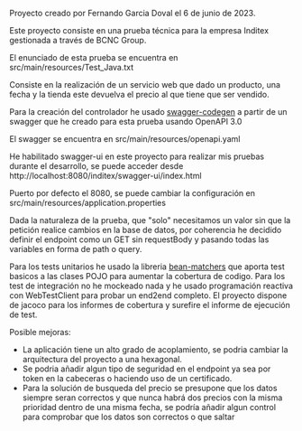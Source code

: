 Proyecto creado por Fernando Garcia Doval el 6 de junio de 2023.

Este proyecto consiste en una prueba técnica para la empresa Inditex gestionada a través de BCNC Group.

El enunciado de esta prueba se encuentra en src/main/resources/Test_Java.txt

Consiste en la realización de un servicio web que dado un producto, una fecha y la tienda este devuelva el precio al que tiene que ser vendido.

Para la creación del controlador he usado [swagger-codegen](https://github.com/swagger-api/swagger-codegen) a partir de un swagger que he creado para esta prueba usando OpenAPI 3.0

El swagger se encuentra en src/main/resources/openapi.yaml

He habilitado swagger-ui en este proyecto para realizar mis pruebas durante el desarrollo, se puede acceder desde http://localhost:8080/inditex/swagger-ui/index.html

Puerto por defecto el 8080, se puede cambiar la configuración en src/main/resources/application.properties

Dada la naturaleza de la prueba, que "solo" necesitamos un valor sin que la petición realice cambios en la base de datos, por coherencia he decidido definir el endpoint como un GET
sin requestBody y pasando todas las variables en forma de path o query.

Para los tests unitarios he usado la libreria [bean-matchers](https://github.com/orien/bean-matchers) que aporta test basicos a las clases POJO para aumentar la cobertura de codigo.
Para los test de integración no he mockeado nada y he usado programación reactiva con WebTestClient para probar un end2end completo.
El proyecto dispone de jacoco para los informes de cobertura y surefire el informe de ejecución de test.

Posible mejoras:

- La aplicación tiene un alto grado de acoplamiento, se podria cambiar la arquitectura del proyecto a una hexagonal.
- Se podria añadir algun tipo de seguridad en el endpoint ya sea por token en la cabeceras o haciendo uso de un certificado.
- Para la solución de busqueda del precio se presupone que los datos siempre seran correctos y que nunca habrá dos precios con la misma prioridad dentro de una misma fecha,
  se podría añadir algun control para comprobar que los datos son correctos o que saltar
